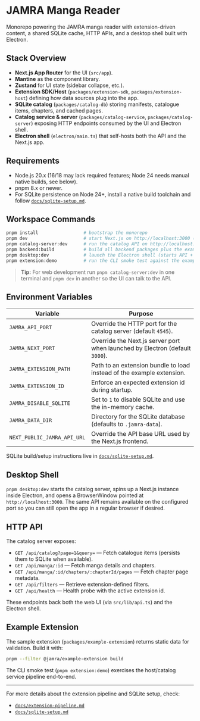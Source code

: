 # JAMRA Manga Reader

Monorepo powering the JAMRA manga reader with extension-driven content, a shared SQLite cache, HTTP APIs, and a desktop shell built with Electron.

## Stack Overview

- **Next.js App Router** for the UI (`src/app`).
- **Mantine** as the component library.
- **Zustand** for UI state (sidebar collapse, etc.).
- **Extension SDK/Host** (`packages/extension-sdk`, `packages/extension-host`) defining how data sources plug into the app.
- **SQLite catalog** (`packages/catalog-db`) storing manifests, catalogue items, chapters, and cached pages.
- **Catalog service & server** (`packages/catalog-service`, `packages/catalog-server`) exposing HTTP endpoints consumed by the UI and Electron shell.
- **Electron shell** (`electron/main.ts`) that self-hosts both the API and the Next.js app.

## Requirements

- Node.js 20.x (16/18 may lack required features; Node 24 needs manual native builds, see below).
- pnpm 8.x or newer.
- For SQLite persistence on Node 24+, install a native build toolchain and follow [`docs/sqlite-setup.md`](docs/sqlite-setup.md).

## Workspace Commands

```bash
pnpm install                 # bootstrap the monorepo
pnpm dev                     # start Next.js on http://localhost:3000 (requires API server running separately)
pnpm catalog-server:dev      # run the catalog API on http://localhost:4545
pnpm backend:build           # build all backend packages plus the example extension
pnpm desktop:dev             # launch the Electron shell (starts API + Next internally)
pnpm extension:demo          # run the CLI smoke test against the example extension
```

> **Tip:** For web development run `pnpm catalog-server:dev` in one terminal and `pnpm dev` in another so the UI can talk to the API.

## Environment Variables

| Variable                    | Purpose                                                                      |
| --------------------------- | ---------------------------------------------------------------------------- |
| `JAMRA_API_PORT`            | Override the HTTP port for the catalog server (default `4545`).              |
| `JAMRA_NEXT_PORT`           | Override the Next.js server port when launched by Electron (default `3000`). |
| `JAMRA_EXTENSION_PATH`      | Path to an extension bundle to load instead of the example extension.        |
| `JAMRA_EXTENSION_ID`        | Enforce an expected extension id during startup.                             |
| `JAMRA_DISABLE_SQLITE`      | Set to `1` to disable SQLite and use the in-memory cache.                    |
| `JAMRA_DATA_DIR`            | Directory for the SQLite database (defaults to `.jamra-data`).               |
| `NEXT_PUBLIC_JAMRA_API_URL` | Override the API base URL used by the Next.js frontend.                      |

SQLite build/setup instructions live in [`docs/sqlite-setup.md`](docs/sqlite-setup.md).

## Desktop Shell

`pnpm desktop:dev` starts the catalog server, spins up a Next.js instance inside Electron, and opens a BrowserWindow pointed at `http://localhost:3000`. The same API remains available on the configured port so you can still open the app in a regular browser if desired.

## HTTP API

The catalog server exposes:

- `GET /api/catalog?page=1&query=` — Fetch catalogue items (persists them to SQLite when available).
- `GET /api/manga/:id` — Fetch manga details and chapters.
- `GET /api/manga/:id/chapters/:chapterId/pages` — Fetch chapter page metadata.
- `GET /api/filters` — Retrieve extension-defined filters.
- `GET /api/health` — Health probe with the active extension id.

These endpoints back both the web UI (via `src/lib/api.ts`) and the Electron shell.

## Example Extension

The sample extension (`packages/example-extension`) returns static data for validation. Build it with:

```bash
pnpm --filter @jamra/example-extension build
```

The CLI smoke test (`pnpm extension:demo`) exercises the host/catalog service pipeline end-to-end.

---

For more details about the extension pipeline and SQLite setup, check:

- [`docs/extension-pipeline.md`](docs/extension-pipeline.md)
- [`docs/sqlite-setup.md`](docs/sqlite-setup.md)
